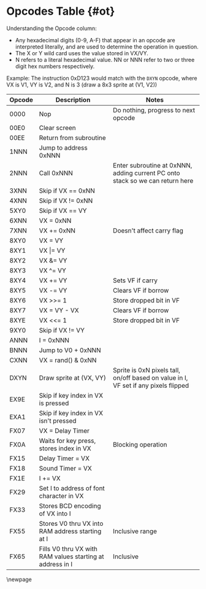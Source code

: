 # Opcodes Table {#ot}

Understanding the Opcode column:

- Any hexadecimal digits (0-9, A-F) that appear in an opcode are interpreted literally, and are used to determine the operation in question.
- The X or Y wild card uses the value stored in VX/VY.
- N refers to a literal hexadecimal value. NN or NNN refer to two or three digit hex numbers respectively.

Example: The instruction 0xD123 would match with the `DXYN` opcode, where VX is V1, VY is V2, and N is 3 (draw a 8x3 sprite at (V1, V2))

| Opcode |                      Description                             |                                         Notes                                         |
| ------ | ------------------------------------------------------------ | ------------------------------------------------------------------------------------- |
| 0000   | Nop                                                          | Do nothing, progress to next opcode                                                   |
| 00E0   | Clear screen                                                 |                                                                                       |
| 00EE   | Return from subroutine                                       |                                                                                       |
| 1NNN   | Jump to address 0xNNN                                        |                                                                                       |
| 2NNN   | Call 0xNNN                                                   | Enter subroutine at 0xNNN, adding current PC onto stack so we can return here         |
| 3XNN   | Skip if VX == 0xNN                                           |                                                                                       |
| 4XNN   | Skip if VX != 0xNN                                           |                                                                                       |
| 5XY0   | Skip if VX == VY                                             |                                                                                       |
| 6XNN   | VX = 0xNN                                                    |                                                                                       |
| 7XNN   | VX += 0xNN                                                   | Doesn't affect carry flag                                                             |
| 8XY0   | VX = VY                                                      |                                                                                       |
| 8XY1   | VX \|= VY                                                    |                                                                                       |
| 8XY2   | VX &= VY                                                     |                                                                                       |
| 8XY3   | VX ^= VY                                                     |                                                                                       |
| 8XY4   | VX += VY                                                     | Sets VF if carry                                                                      |
| 8XY5   | VX -= VY                                                     | Clears VF if borrow                                                                   |
| 8XY6   | VX >>= 1                                                     | Store dropped bit in VF                                                               |
| 8XY7   | VX = VY - VX                                                 | Clears VF if borrow                                                                   |
| 8XYE   | VX <<= 1                                                     | Store dropped bit in VF                                                               |
| 9XY0   | Skip if VX != VY                                             |                                                                                       |
| ANNN   | I = 0xNNN                                                    |                                                                                       |
| BNNN   | Jump to V0 + 0xNNN                                           |                                                                                       |
| CXNN   | VX = rand() & 0xNN                                           |                                                                                       |
| DXYN   | Draw sprite at (VX, VY)                                      | Sprite is 0xN pixels tall, on/off based on value in I, VF set if any pixels flipped   |
| EX9E   | Skip if key index in VX is pressed                           |                                                                                       |
| EXA1   | Skip if key index in VX isn't pressed                        |                                                                                       |
| FX07   | VX = Delay Timer                                             |                                                                                       |
| FX0A   | Waits for key press, stores index in VX                      | Blocking operation                                                                    |
| FX15   | Delay Timer = VX                                             |                                                                                       |
| FX18   | Sound Timer = VX                                             |                                                                                       |
| FX1E   | I += VX                                                      |                                                                                       |
| FX29   | Set I to address of font character in VX                     |                                                                                       |
| FX33   | Stores BCD encoding of VX into I                             |                                                                                       |
| FX55   | Stores V0 thru VX into RAM address starting at I             | Inclusive range                                                                       |
| FX65   | Fills V0 thru VX with RAM values starting at address in I    | Inclusive                                                                             |

\newpage
